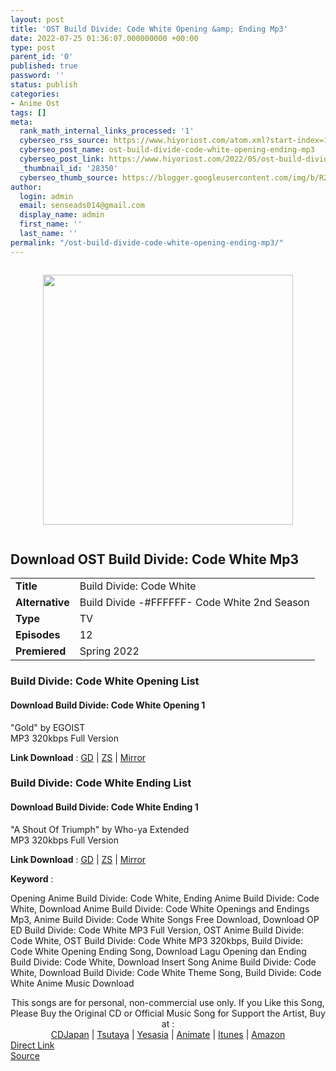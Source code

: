 ```yaml
---
layout: post
title: 'OST Build Divide: Code White Opening &amp; Ending Mp3'
date: 2022-07-25 01:36:07.000000000 +00:00
type: post
parent_id: '0'
published: true
password: ''
status: publish
categories:
- Anime Ost
tags: []
meta:
  rank_math_internal_links_processed: '1'
  cyberseo_rss_source: https://www.hiyoriost.com/atom.xml?start-index=1
  cyberseo_post_name: ost-build-divide-code-white-opening-ending-mp3
  cyberseo_post_link: https://www.hiyoriost.com/2022/05/ost-build-divide-code-white-opening.html
  _thumbnail_id: '28350'
  cyberseo_thumb_source: https://blogger.googleusercontent.com/img/b/R29vZ2xl/AVvXsEg6c57dXDqIPgm1h2fGnW6BCqAyMo-hyh7wXVHRAwySHQyhK3XpMtA00Z9O73_ENlx4hKEM5qBa-0DqGfOtqF_RbBEoKv0O6s-1uHZQ-Jst8WLjq-IyLtvwZK15IxTPoEd-jWGVaP3U-gKucrtfKx2nZ4TkxcPA-qyN_eBNimO_HUT6hotuXLS5RIk0/s400/bx132526-okGRyho25ZFE.png
author:
  login: admin
  email: senseads014@gmail.com
  display_name: admin
  first_name: ''
  last_name: ''
permalink: "/ost-build-divide-code-white-opening-ending-mp3/"
---
```

<div class="separator" style="clear: both"><a href="https://blogger.googleusercontent.com/img/b/R29vZ2xl/AVvXsEg6c57dXDqIPgm1h2fGnW6BCqAyMo-hyh7wXVHRAwySHQyhK3XpMtA00Z9O73_ENlx4hKEM5qBa-0DqGfOtqF_RbBEoKv0O6s-1uHZQ-Jst8WLjq-IyLtvwZK15IxTPoEd-jWGVaP3U-gKucrtfKx2nZ4TkxcPA-qyN_eBNimO_HUT6hotuXLS5RIk0/s637/bx132526-okGRyho25ZFE.png" style="display: block;padding: 1em 0;text-align: center"><img alt border="0" data-original-height="637" data-original-width="460" height="400" src="{{ site.baseurl }}/assets/2022/07/bx132526-okGRyho25ZFE.png" /></a></div>
<div class="judulanime">
<h2>Download OST Build Divide: Code White Mp3</h2>
</div>
<div class="info2" id="Info">
<table>
<tbody>
<tr>
<td class="tablex"><b>Title </b></td>
<td>Build Divide: Code White</td>
</tr>
<tr>
<td class="tablex"><b>Alternative </b></td>
<td>Build Divide -#FFFFFF- Code White 2nd Season</td>
</tr>
<tr>
<td class="tablex"><b>Type </b></td>
<td>TV</td>
</tr>
<tr>
<td class="tablex"><b>Episodes </b></td>
<td>12</td>
</tr>
<tr>
<td class="tablex"><b>Premiered </b></td>
<td>Spring 2022</td>
</tr>
</tbody>
</table>
</div>
<div class="listz">
<h3>Build Divide: Code White Opening List</h3>
</div>
<div class="listz3">
<div class="listz1">
<h4>Download Build Divide: Code White Opening 1</h4>
</div>
<div class="listz2">"Gold" by EGOIST<br />MP3 320kbps Full Version
<p><b>Link Download</b> : <a href="https://drive.google.com/file/d/18Y7Gx3l8bOxeJ56JmN2d4_oaIqNAAdpf/view?usp=drivesdk" rel="nofollow noopener" target="_blank">GD</a> | <a href="https://www45.zippyshare.com/v/gOWdNF2K/file.html" rel="nofollow noopener" target="_blank">ZS</a> | <a href="https://mir.cr/QVAZSE7N" rel="nofollow noopener" target="_blank">Mirror</a></p>
</div>
</div>
<div class="listz">
<h3>Build Divide: Code White Ending List</h3>
</div>
<div class="listz3">
<div class="listz1">
<h4>Download Build Divide: Code White Ending 1</h4>
</div>
<div class="listz2">"A Shout Of Triumph" by Who-ya Extended<br />MP3 320kbps Full Version
<p><b>Link Download</b> : <a href="https://drive.google.com/file/d/1P22AKoA6lYQEPUGH1CQ2hUejUGg-JRiq/view?usp=drivesdk" rel="nofollow noopener" target="_blank">GD</a> | <a href="https://www95.zippyshare.com/v/DziZIvJO/file.html" rel="nofollow noopener" target="_blank">ZS</a> | <a href="https://mir.cr/CNGFHAUI" rel="nofollow noopener" target="_blank">Mirror</a></p>
</div>
</div>
<p><b>Keyword</b> :
<div class="tagser">Opening Anime Build Divide: Code White, Ending Anime Build Divide: Code White, Download Anime Build Divide: Code White Openings and Endings Mp3, Anime Build Divide: Code White Songs Free Download, Download OP ED Build Divide: Code White MP3 Full Version, OST Anime Build Divide: Code White, OST Build Divide: Code White MP3 320kbps, Build Divide: Code White Opening Ending Song, Download Lagu Opening dan Ending Build Divide: Code White, Download Insert Song Anime Build Divide: Code White, Download Build Divide: Code White Theme Song, Build Divide: Code White Anime Music Download</div>
<p> 
<div class="buycd" align="center">This songs are for personal, non-commercial use only. If you Like this Song, Please Buy the Original CD or Official Music Song for Support the Artist, Buy at : <br /><a href="https://www.cdjapan.co.jp/" target="_blank" rel="noopener">CDJapan</a> | <a href="https://shop.tsutaya.co.jp/" target="_blank" rel="noopener">Tsutaya</a> | <a href="https://www.yesasia.com/" target="_blank" rel="noopener">Yesasia</a> | <a href="https://www.animate-onlineshop.jp/" target="_blank" rel="noopener">Animate</a> | <a href="https://www.apple.com/jp/itunes" target="_blank" rel="noopener">Itunes</a> | <a href="https://amazon.co.jp/" target="_blank" rel="noopener">Amazon</a>
</div>
<div class="divbtn"> <a href="https://handymansurrender.com/fihup8buzv?key=94550f7ce39444073321dde3b8782f97" class="btn"><i class="fa fa-download"></i> Direct Link</a> <br /><a href="https://www.hiyoriost.com/2022/05/ost-build-divide-code-white-opening.html">Source</a> </div>
